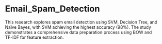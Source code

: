 # Email_Spam_Detection
This research explores spam email detection using SVM, Decision Tree, and Naïve Bayes, with SVM achieving the highest accuracy (98%). The study demonstrates a comprehensive data preparation process using BOW and TF-IDF for feature extraction.
